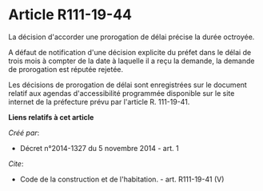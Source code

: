# Article R111-19-44

La décision d'accorder une prorogation de délai précise la durée octroyée. 

A défaut de notification d'une décision explicite du préfet dans le délai de trois mois à compter de la date à laquelle il a
reçu la demande, la demande de prorogation est réputée rejetée. 

Les décisions de prorogation de délai sont enregistrées sur le document relatif aux agendas d'accessibilité programmée
disponible sur le site internet de la préfecture prévu par l'article R. 111-19-41.

**Liens relatifs à cet article**

_Créé par_:

  - Décret n°2014-1327 du 5 novembre 2014 - art. 1

_Cite_:

  - Code de la construction et de l'habitation. - art. R111-19-41 (V)
